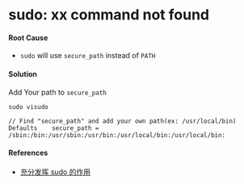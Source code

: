 # sudo: xx command not found

#### Root Cause
* `sudo` will use `secure_path` instead of `PATH`

#### Solution

Add Your path to `secure_path`

    sudo visudo

    // Find "secure_path" and add your own path(ex: /usr/local/bin)
    Defaults    secure_path = /sbin:/bin:/usr/sbin:/usr/bin:/usr/local/bin:/usr/local/bin:

#### References
* [充分发挥 sudo 的作用](http://www.ibm.com/developerworks/cn/aix/library/au-sudo/index.html)
